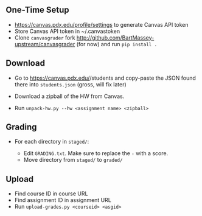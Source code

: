 ## One-Time Setup

* https://canvas.pdx.edu/profile/settings to generate Canvas
  API token
* Store Canvas API token in ~/.canvastoken
* Clone `canvasgrader` fork
  http://github.com/BartMassey-upstream/canvasgrader (for
  now) and run `pip install .`


## Download

* Go to https://canvas.pdx.edu/<course-id>/students and
  copy-paste the JSON found there into `students.json`
  (gross, will fix later)

* Download a zipball of the HW from Canvas.

* Run `unpack-hw.py --hw <assignment name> <zipball>`

## Grading

* For each directory in `staged/`:

  * Edit `GRADING.txt`. Make sure to replace the `-` with a
    score.
  * Move directory from `staged/` to `graded/`

## Upload

* Find course ID in course URL
* Find assignment ID in assignment URL
* Run `upload-grades.py <courseid> <asgid>`
